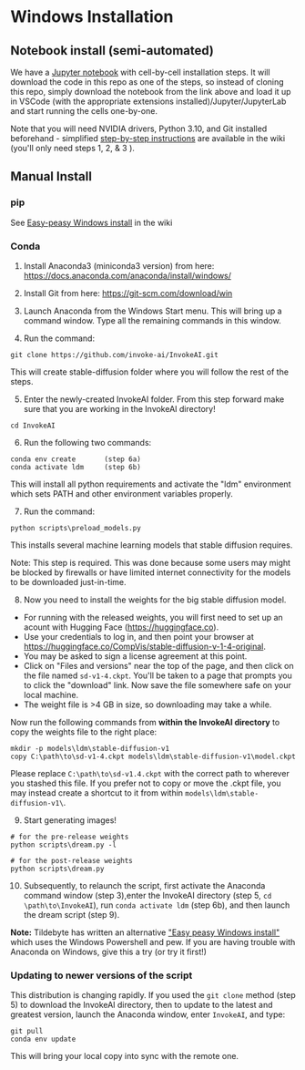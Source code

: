 # **Windows Installation**

## **Notebook install (semi-automated)**

We have a [Jupyter
notebook](https://github.com/lstein/stable-diffusion/blob/main/notebooks/Stable-Diffusion-local-Windows.ipynb)
with cell-by-cell installation steps. It will download the code in
this repo as one of the steps, so instead of cloning this repo, simply
download the notebook from the link above and load it up in VSCode
(with the appropriate extensions installed)/Jupyter/JupyterLab and
start running the cells one-by-one.

Note that you will need NVIDIA drivers, Python 3.10, and Git installed
beforehand - simplified [step-by-step
instructions](https://github.com/lstein/stable-diffusion/wiki/Easy-peasy-Windows-install)
are available in the wiki (you'll only need steps 1, 2, & 3 ).

## **Manual Install**

### **pip**

See [Easy-peasy Windows install](https://github.com/lstein/stable-diffusion/wiki/Easy-peasy-Windows-install)
in the wiki

### **Conda**

1. Install Anaconda3 (miniconda3 version) from here: https://docs.anaconda.com/anaconda/install/windows/

2. Install Git from here: https://git-scm.com/download/win

3. Launch Anaconda from the Windows Start menu. This will bring up a command window. Type all the remaining commands in this window.

4. Run the command:

```
git clone https://github.com/invoke-ai/InvokeAI.git
```

This will create stable-diffusion folder where you will follow the rest of the steps.

5. Enter the newly-created InvokeAI folder. From this step forward make sure that you are working in the InvokeAI directory!

```
cd InvokeAI
```

6. Run the following two commands:

```
conda env create       (step 6a)
conda activate ldm     (step 6b)
```

This will install all python requirements and activate the "ldm"
environment which sets PATH and other environment variables properly.

7. Run the command:

```
python scripts\preload_models.py
```

This installs several machine learning models that stable diffusion requires.

Note: This step is required. This was done because some users may might be blocked by firewalls or have limited internet connectivity for the models to be downloaded just-in-time.

8. Now you need to install the weights for the big stable diffusion model.

- For running with the released weights, you will first need to set up an acount with Hugging Face (https://huggingface.co).
- Use your credentials to log in, and then point your browser at https://huggingface.co/CompVis/stable-diffusion-v-1-4-original.
- You may be asked to sign a license agreement at this point.
- Click on "Files and versions" near the top of the page, and then click on the file named `sd-v1-4.ckpt`. You'll be taken to a page that
  prompts you to click the "download" link. Now save the file somewhere safe on your local machine.
- The weight file is >4 GB in size, so
  downloading may take a while.

Now run the following commands from **within the InvokeAI directory** to copy the weights file to the right place:

```
mkdir -p models\ldm\stable-diffusion-v1
copy C:\path\to\sd-v1-4.ckpt models\ldm\stable-diffusion-v1\model.ckpt
```

Please replace `C:\path\to\sd-v1.4.ckpt` with the correct path to wherever you stashed this file. If you prefer not to copy or move the .ckpt file,
you may instead create a shortcut to it from within `models\ldm\stable-diffusion-v1\`.

9. Start generating images!

```
# for the pre-release weights
python scripts\dream.py -l

# for the post-release weights
python scripts\dream.py
```

10. Subsequently, to relaunch the script, first activate the Anaconda command window (step 3),enter the InvokeAI directory (step 5, `cd \path\to\InvokeAI`), run `conda activate ldm` (step 6b), and then launch the dream script (step 9).

**Note:** Tildebyte has written an alternative ["Easy peasy Windows
install"](https://github.com/lstein/stable-diffusion/wiki/Easy-peasy-Windows-install)
which uses the Windows Powershell and pew. If you are having trouble with Anaconda on Windows, give this a try (or try it first!)

### Updating to newer versions of the script

This distribution is changing rapidly. If you used the `git clone` method (step 5) to download the InvokeAI directory, then to update to the latest and greatest version, launch the Anaconda window, enter `InvokeAI`, and type:

```
git pull
conda env update
```

This will bring your local copy into sync with the remote one.

